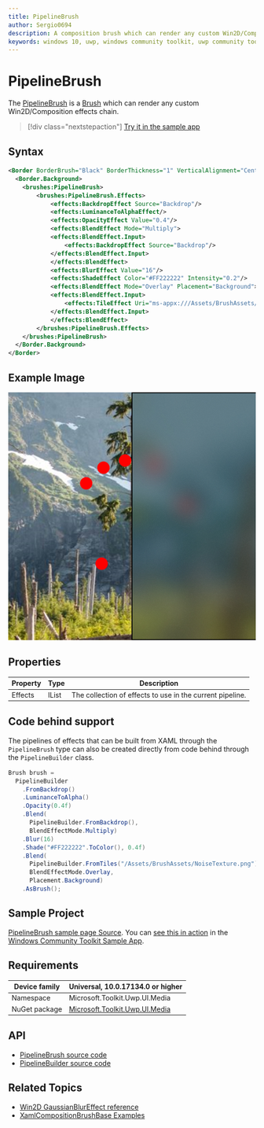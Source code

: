 ```yaml
---
title: PipelineBrush
author: Sergio0694
description: A composition brush which can render any custom Win2D/Composition effects chain.
keywords: windows 10, uwp, windows community toolkit, uwp community toolkit, uwp toolkit, brush, backdrop, blur, win2d, composition
---
```


# PipelineBrush

The [PipelineBrush](https://docs.microsoft.com/dotnet/api/microsoft.toolkit.uwp.ui.media.pipelinebrush) is a [Brush](https://docs.microsoft.com/uwp/api/windows.ui.xaml.media.brush) which can render any custom Win2D/Composition effects chain.

> [!div class="nextstepaction"]
> [Try it in the sample app](uwpct://Brushes?sample=PipelineBrush)

## Syntax

```xml
<Border BorderBrush="Black" BorderThickness="1" VerticalAlignment="Center" HorizontalAlignment="Center" Width="400" Height="400">
  <Border.Background>
    <brushes:PipelineBrush>
        <brushes:PipelineBrush.Effects>
            <effects:BackdropEffect Source="Backdrop"/>
            <effects:LuminanceToAlphaEffect/>
            <effects:OpacityEffect Value="0.4"/>
            <effects:BlendEffect Mode="Multiply">
            <effects:BlendEffect.Input>
                <effects:BackdropEffect Source="Backdrop"/>
            </effects:BlendEffect.Input>
            </effects:BlendEffect>
            <effects:BlurEffect Value="16"/>
            <effects:ShadeEffect Color="#FF222222" Intensity="0.2"/>
            <effects:BlendEffect Mode="Overlay" Placement="Background">
            <effects:BlendEffect.Input>
                <effects:TileEffect Uri="ms-appx:///Assets/BrushAssets/NoiseTexture.png"/>
            </effects:BlendEffect.Input>
            </effects:BlendEffect>
        </brushes:PipelineBrush.Effects>
    </brushes:PipelineBrush>
  </Border.Background>
</Border>
```

## Example Image

![Pipeline brush](../resources/images/Brushes/PipelineBrush.jpg "Pipeline brush")

## Properties

| Property | Type | Description |
| -- | -- | -- |
| Effects | IList<IPipelineEffect> | The collection of effects to use in the current pipeline. |

## Code behind support

The pipelines of effects that can be built from XAML through the `PipelineBrush` type can also be created directly from code behind through the `PipelineBuilder` class.

```csharp
Brush brush =
  PipelineBuilder
    .FromBackdrop()
    .LuminanceToAlpha()
    .Opacity(0.4f)
    .Blend(
      PipelineBuilder.FromBackdrop(),
      BlendEffectMode.Multiply)
    .Blur(16)
    .Shade("#FF222222".ToColor(), 0.4f)
    .Blend(
      PipelineBuilder.FromTiles("/Assets/BrushAssets/NoiseTexture.png"),
      BlendEffectMode.Overlay,
      Placement.Background)
    .AsBrush();
```

## Sample Project

[PipelineBrush sample page Source](https://github.com/Microsoft/WindowsCommunityToolkit//tree/master/Microsoft.Toolkit.Uwp.SampleApp/SamplePages/PipelineBrush). You can [see this in action](uwpct://Brushes?sample=PipelineBrush) in the [Windows Community Toolkit Sample App](http://aka.ms/uwptoolkitapp).

## Requirements

| Device family | Universal, 10.0.17134.0 or higher |
| --- | --- |
| Namespace | Microsoft.Toolkit.Uwp.UI.Media |
| NuGet package | [Microsoft.Toolkit.Uwp.UI.Media](https://www.nuget.org/packages/Microsoft.Toolkit.Uwp.UI.Media/) |

## API

* [PipelineBrush source code](https://github.com/windows-toolkit/WindowsCommunityToolkit/blob/master/Microsoft.Toolkit.Uwp.UI.Media/Brushes/PipelineBrush.cs)
* [PipelineBuilder source code](https://github.com/windows-toolkit/WindowsCommunityToolkit/blob/master/Microsoft.Toolkit.Uwp.UI.Media/Pipelines/PipelineBuilder.cs)

## Related Topics

* [Win2D GaussianBlurEffect reference](http://microsoft.github.io/Win2D/html/T_Microsoft_Graphics_Canvas_Effects_GaussianBlurEffect.htm)
* [XamlCompositionBrushBase Examples](https://docs.microsoft.com/uwp/api/windows.ui.xaml.media.xamlcompositionbrushbase#examples)
